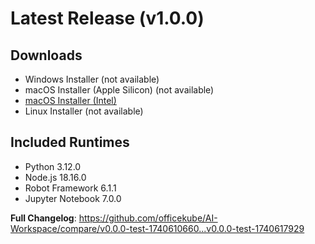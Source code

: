 # Latest Release (v1.0.0)

## Downloads
- Windows Installer (not available)
- macOS Installer (Apple Silicon) (not available)
- [macOS Installer (Intel)](https://github.com/officekube/AI-Workspace/releases/download/v0.0.0-test-1740617929/OfficeKube.AI.Workspace-1.0.0-x64.dmg)
- Linux Installer (not available)

## Included Runtimes
- Python 3.12.0
- Node.js 18.16.0
- Robot Framework 6.1.1
- Jupyter Notebook 7.0.0

**Full Changelog**: https://github.com/officekube/AI-Workspace/compare/v0.0.0-test-1740610660...v0.0.0-test-1740617929